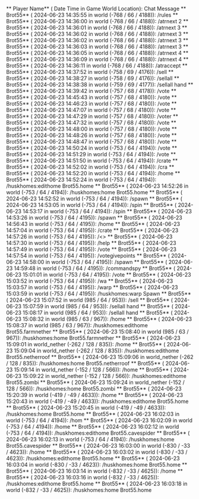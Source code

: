 ** Player Name** ( Date  Time in  Game World Location):  Chat Message
** Brot55** ( 2024-06-23  14:35:55 in  world (-768 / 66 / 4188)): /rules
** Brot55** ( 2024-06-23  14:36:00 in  world (-768 / 66 / 4188)): /atrnext 2
** Brot55** ( 2024-06-23  14:36:01 in  world (-768 / 66 / 4188)): /atrnext 3
** Brot55** ( 2024-06-23  14:36:02 in  world (-768 / 66 / 4188)): /atrnext 3
** Brot55** ( 2024-06-23  14:36:02 in  world (-768 / 66 / 4188)): /atrnext 3
** Brot55** ( 2024-06-23  14:36:03 in  world (-768 / 66 / 4188)): /atrnext 3
** Brot55** ( 2024-06-23  14:36:05 in  world (-768 / 66 / 4188)): /atrnext 4
** Brot55** ( 2024-06-23  14:36:09 in  world (-768 / 66 / 4188)): /atrnext 4
** Brot55** ( 2024-06-23  14:36:11 in  world (-768 / 66 / 4188)): /atraccept
** Brot55** ( 2024-06-23  14:37:52 in  world (-758 / 69 / 4176)): /sell
** Brot55** ( 2024-06-23  14:38:27 in  world (-758 / 69 / 4176)): /sellall
** Brot55** ( 2024-06-23  14:38:38 in  world (-759 / 69 / 4177)): /sellall hand
** Brot55** ( 2024-06-23  14:39:42 in  world (-757 / 68 / 4178)): /vote
** Brot55** ( 2024-06-23  14:45:43 in  world (-757 / 68 / 4180)): /vote
** Brot55** ( 2024-06-23  14:46:23 in  world (-757 / 68 / 4180)): /vote
** Brot55** ( 2024-06-23  14:47:07 in  world (-757 / 68 / 4180)): /vote
** Brot55** ( 2024-06-23  14:47:29 in  world (-757 / 68 / 4180)): /voter
** Brot55** ( 2024-06-23  14:47:32 in  world (-757 / 68 / 4180)): /vote
** Brot55** ( 2024-06-23  14:48:00 in  world (-757 / 68 / 4180)): /vote
** Brot55** ( 2024-06-23  14:48:26 in  world (-757 / 68 / 4180)): /vote
** Brot55** ( 2024-06-23  14:48:47 in  world (-757 / 68 / 4180)): /vote
** Brot55** ( 2024-06-23  14:50:24 in  world (-753 / 64 / 4194)): /vote
** Brot55** ( 2024-06-23  14:51:29 in  world (-753 / 64 / 4194)): /vote
** Brot55** ( 2024-06-23  14:51:50 in  world (-753 / 64 / 4194)): /crate
** Brot55** ( 2024-06-23  14:52:02 in  world (-753 / 64 / 4194)): /cra
** Brot55** ( 2024-06-23  14:52:20 in  world (-753 / 64 / 4194)): /home
** Brot55** ( 2024-06-23  14:52:24 in  world (-753 / 64 / 4194)): /huskhomes:edithome Brot55.home
** Brot55** ( 2024-06-23  14:52:26 in  world (-753 / 64 / 4194)): /huskhomes:home Brot55.home
** Brot55** ( 2024-06-23  14:52:52 in  world (-753 / 64 / 4194)): /spawn
** Brot55** ( 2024-06-23  14:53:05 in  world (-753 / 64 / 4194)): /spin
** Brot55** ( 2024-06-23  14:53:17 in  world (-753 / 64 / 4194)): /spin
** Brot55** ( 2024-06-23  14:53:26 in  world (-753 / 64 / 4195)): /spawn
** Brot55** ( 2024-06-23  14:56:43 in  world (-753 / 64 / 4195)): /home
** Brot55** ( 2024-06-23  14:57:04 in  world (-753 / 64 / 4195)): /crate
** Brot55** ( 2024-06-23  14:57:26 in  world (-753 / 64 / 4195)): /<>
** Brot55** ( 2024-06-23  14:57:30 in  world (-753 / 64 / 4195)): /help
** Brot55** ( 2024-06-23  14:57:49 in  world (-753 / 64 / 4195)): /vote
** Brot55** ( 2024-06-23  14:57:54 in  world (-753 / 64 / 4195)): /votegivepoints
** Brot55** ( 2024-06-23  14:58:00 in  world (-753 / 64 / 4195)): /spawn
** Brot55** ( 2024-06-23  14:59:48 in  world (-753 / 64 / 4195)): /commandspy
** Brot55** ( 2024-06-23  15:01:01 in  world (-753 / 64 / 4195)): /vote
** Brot55** ( 2024-06-23  15:03:52 in  world (-753 / 64 / 4195)): /wa
** Brot55** ( 2024-06-23  15:03:57 in  world (-753 / 64 / 4195)): /warp
** Brot55** ( 2024-06-23  15:03:59 in  world (-753 / 64 / 4195)): /huskhomes:warp Spawn
** Brot55** ( 2024-06-23  15:07:52 in  world (985 / 64 / 953)): /sell
** Brot55** ( 2024-06-23  15:07:59 in  world (985 / 64 / 953)): /sellall hand
** Brot55** ( 2024-06-23  15:08:17 in  world (985 / 64 / 953)): /sellall hand
** Brot55** ( 2024-06-23  15:08:32 in  world (985 / 63 / 967)): /home
** Brot55** ( 2024-06-23  15:08:37 in  world (985 / 63 / 967)): /huskhomes:edithome Brot55.farmnether
** Brot55** ( 2024-06-23  15:08:40 in  world (985 / 63 / 967)): /huskhomes:home Brot55.farmnether
** Brot55** ( 2024-06-23  15:09:01 in  world_nether (-262 / 128 / 835)): /home
** Brot55** ( 2024-06-23  15:09:04 in  world_nether (-262 / 128 / 835)): /huskhomes:edithome Brot55.netherroof
** Brot55** ( 2024-06-23  15:09:06 in  world_nether (-262 / 128 / 835)): /huskhomes:home Brot55.netherroof
** Brot55** ( 2024-06-23  15:09:14 in  world_nether (-152 / 128 / 566)): /home
** Brot55** ( 2024-06-23  15:09:22 in  world_nether (-152 / 128 / 566)): /huskhomes:edithome Brot55.zombi
** Brot55** ( 2024-06-23  15:09:24 in  world_nether (-152 / 128 / 566)): /huskhomes:home Brot55.zombi
** Brot55** ( 2024-06-23  15:20:39 in  world (-419 / -49 / 4633)): /home
** Brot55** ( 2024-06-23  15:20:43 in  world (-419 / -49 / 4633)): /huskhomes:edithome Brot55.home
** Brot55** ( 2024-06-23  15:20:45 in  world (-419 / -49 / 4633)): /huskhomes:home Brot55.home
** Brot55** ( 2024-06-23  16:02:03 in  world (-753 / 64 / 4194)): /hom
** Brot55** ( 2024-06-23  16:02:09 in  world (-753 / 64 / 4194)): /home
** Brot55** ( 2024-06-23  16:02:12 in  world (-753 / 64 / 4194)): /huskhomes:edithome Brot55.cavespider
** Brot55** ( 2024-06-23  16:02:13 in  world (-753 / 64 / 4194)): /huskhomes:home Brot55.cavespider
** Brot55** ( 2024-06-23  16:03:00 in  world (-830 / -33 / 4623)): /home
** Brot55** ( 2024-06-23  16:03:02 in  world (-830 / -33 / 4623)): /huskhomes:edithome Brot55.home
** Brot55** ( 2024-06-23  16:03:04 in  world (-830 / -33 / 4623)): /huskhomes:home Brot55.home
** Brot55** ( 2024-06-23  16:03:14 in  world (-832 / -33 / 4625)): /home
** Brot55** ( 2024-06-23  16:03:16 in  world (-832 / -33 / 4625)): /huskhomes:edithome Brot55.home
** Brot55** ( 2024-06-23  16:03:18 in  world (-832 / -33 / 4625)): /huskhomes:home Brot55.home
